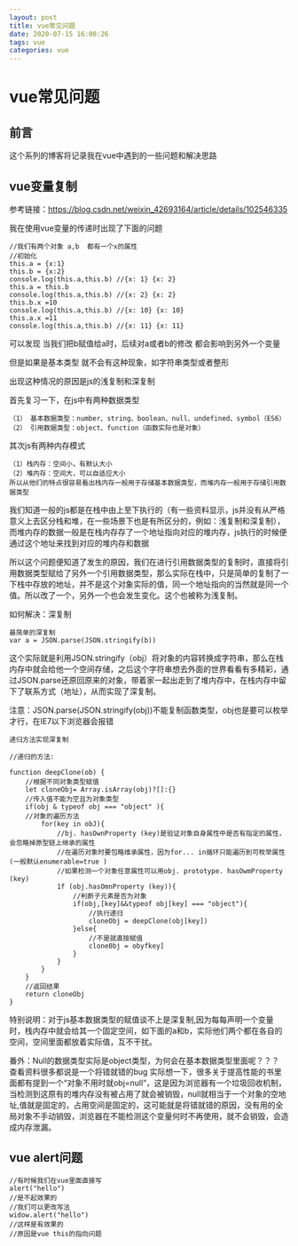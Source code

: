 ```yaml
---
layout: post
title: vue常见问题
date: 2020-07-15 16:00:26
tags: vue
categories: vue
---
```


# vue常见问题

## 前言

这个系列的博客将记录我在vue中遇到的一些问题和解决思路

## vue变量复制

参考链接：https://blog.csdn.net/weixin_42693164/article/details/102546335

我在使用vue变量的传递时出现了下面的问题

```
//我们有两个对象 a,b  都有一个x的属性
//初始化
this.a = {x:1}
this.b = {x:2} 
console.log(this.a,this.b) //{x: 1} {x: 2}
this.a = this.b
console.log(this.a,this.b) //{x: 2} {x: 2}
this.b.x =10
console.log(this.a,this.b) //{x: 10} {x: 10}
this.a.x =11
console.log(this.a,this.b) //{x: 11} {x: 11}
```

可以发现 当我们把b赋值给a时，后续对a或者b的修改 都会影响到另外一个变量

但是如果是基本类型 就不会有这种现象，如字符串类型或者整形

出现这种情况的原因是js的浅复制和深复制

首先复习一下，在js中有两种数据类型

```
（1） 基本数据类型：number、string、boolean、null、undefined、symbol（ES6）
（2） 引用数据类型：object、function（函数实际也是对象）
```

其次js有两种内存模式

```
（1）栈内存：空间小，有默认大小
（2）堆内存：空间大，可以自适应大小
所以从他们的特点很容易看出栈内存一般用于存储基本数据类型，而堆内存一般用于存储引用数据类型
```

我们知道一般的js都是在栈中由上至下执行的（有一些资料显示，js并没有从严格意义上去区分栈和堆，在一些场景下也是有所区分的，例如：浅复制和深复制），而堆内存的数据一般是在栈内存存了一个地址指向对应的堆内存，js执行的时候便通过这个地址来找到对应的堆内存和数据

所以这个问题便知道了发生的原因，我们在进行引用数据类型的复制时，直接将引用数据类型赋给了另外一个引用数据类型，那么实际在栈中，只是简单的复制了一下栈中存放的地址，并不是这个对象实际的值，同一个地址指向的当然就是同一个值。所以改了一个，另外一个也会发生变化。这个也被称为浅复制。

如何解决：深复制

```
最简单的深复制
var a = JSON.parse(JSON.stringify(b))
```

这个实际就是利用JSON.stringify（obj）将对象的内容转换成字符串，那么在栈内存中就会给他一个空间存储，之后这个字符串想去外面的世界看看有多精彩，通过JSON.parse还原回原来的对象，带着家一起出走到了堆内存中，在栈内存中留下了联系方式（地址），从而实现了深复制。

注意：JSON.parse(JSON.stringify(obj))不能复制函数类型，obj也是要可以枚举才行，在IE7以下浏览器会报错

```
递归方法实现深复制

//递归的方法:

function deepClone(ob) {
	//根据不同对象类型赋值
	let cloneObj= Array.isArray(obj)?[]:{}
	//传入值不能为空且为对象类型
	if(obj & typeof obj === "object" ){
	//对象的遍历方法
		for(key in obJ){
			//bj. hasOwnProperty (key)是验证对象自身属性中是否有指定的属性，会忽略掉原型链上继承的属性
			//在遍历对象时要包略维承属性，因为for... in循环只能遍历到可枚举属性(一般默认enumerable=true )
			//如果检测一个对象任意属性可以用obj. prototype. hasOwmProperty (key)
			1f (obj.hasOmnProperty (key)){
				//判断子元素是否为对象
				if(obj,[key]&&typeof obj[key] === "object"){
					//执行递归
					cloneObj = deepClone(obj[key])
				}else{
					//不是就直按赋值
					clone0bj = obyfkey]
				}
			}
		}
	}
	//返回结果
	return cloneObj
}

```

特别说明：对于js基本数据类型的赋值谈不上是深复制,因为每每声明一个变量时，栈内存中就会给其一个固定空间，如下面的a和b，实际他们两个都在各自的空间，空间里面都放着实际值，互不干扰。

番外：Null的数据类型实际是object类型，为何会在基本数据类型里面呢？？？
查看资料很多都说是一个将错就错的bug
实际想一下，很多关于提高性能的书里面都有提到一个“对象不用时就obj=null“，这是因为浏览器有一个垃圾回收机制，当检测到这原有的堆内存没有被占用了就会被销毁，null就相当于一个对象的空地址,值就是固定的，占用空间是固定的，这可能就是将错就错的原因，没有用的全局对象不手动销毁，浏览器在不能检测这个变量何时不再使用，就不会销毁，会造成内存泄漏。



## vue alert问题

```
//有时候我们在vue里面直接写
alert("hello")
//是不起效果的
//我们可以更改写法
widow.alert("hello")
//这样是有效果的
//原因是vue this的指向问题
```


